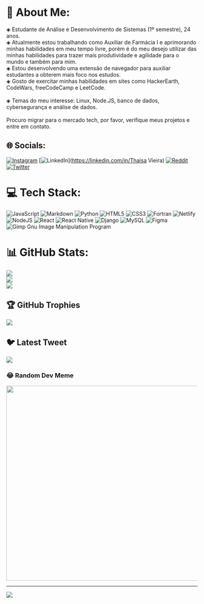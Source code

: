 # 💫 About Me:
◈ Estudante de Análise e Desenvolvimento de Sistemas (1º semestre), 24 anos.<br>◈ Atualmente estou trabalhando como Auxiliar de Farmácia I e aprimorando minhas habilidades em meu tempo livre, porém é do meu desejo utilizar das minhas habilidades para trazer mais produtividade e agilidade para o mundo e também para mim.<br>◈ Estou desenvolvendo uma extensão de navegador para auxiliar estudantes a obterem mais foco nos estudos.<br>◈ Gosto de exercitar minhas habilidades em sites como HackerEarth, CodeWars, freeCodeCamp e LeetCode.<br><br>◈ Temas do meu interesse: Linux, Node.JS, banco de dados, cybersegurança e análise de dados.<br><br>Procuro migrar para o mercado tech, por favor, verifique meus projetos e entre em contato.


## 🌐 Socials:
[![Instagram](https://img.shields.io/badge/Instagram-%23E4405F.svg?logo=Instagram&logoColor=white)](https://instagram.com/_eita_thai) [![LinkedIn](https://img.shields.io/badge/LinkedIn-%230077B5.svg?logo=linkedin&logoColor=white)](https://linkedin.com/in/Thaísa Vieira) [![Reddit](https://img.shields.io/badge/Reddit-%23FF4500.svg?logo=Reddit&logoColor=white)](https://reddit.com/user/thaielha) [![Twitter](https://img.shields.io/badge/Twitter-%231DA1F2.svg?logo=Twitter&logoColor=white)](https://twitter.com/compiuter_thai) 

# 💻 Tech Stack:
![JavaScript](https://img.shields.io/badge/javascript-%23323330.svg?style=for-the-badge&logo=javascript&logoColor=%23F7DF1E) ![Markdown](https://img.shields.io/badge/markdown-%23000000.svg?style=for-the-badge&logo=markdown&logoColor=white) ![Python](https://img.shields.io/badge/python-3670A0?style=for-the-badge&logo=python&logoColor=ffdd54) ![HTML5](https://img.shields.io/badge/html5-%23E34F26.svg?style=for-the-badge&logo=html5&logoColor=white) ![CSS3](https://img.shields.io/badge/css3-%231572B6.svg?style=for-the-badge&logo=css3&logoColor=white) ![Fortran](https://img.shields.io/badge/Fortran-%23734F96.svg?style=for-the-badge&logo=fortran&logoColor=white) ![Netlify](https://img.shields.io/badge/netlify-%23000000.svg?style=for-the-badge&logo=netlify&logoColor=#00C7B7) ![NodeJS](https://img.shields.io/badge/node.js-6DA55F?style=for-the-badge&logo=node.js&logoColor=white) ![React](https://img.shields.io/badge/react-%2320232a.svg?style=for-the-badge&logo=react&logoColor=%2361DAFB) ![React Native](https://img.shields.io/badge/react_native-%2320232a.svg?style=for-the-badge&logo=react&logoColor=%2361DAFB) ![Django](https://img.shields.io/badge/django-%23092E20.svg?style=for-the-badge&logo=django&logoColor=white) ![MySQL](https://img.shields.io/badge/mysql-%2300f.svg?style=for-the-badge&logo=mysql&logoColor=white) 	![Figma](https://img.shields.io/badge/figma-%23F24E1E.svg?style=for-the-badge&logo=figma&logoColor=white) ![Gimp Gnu Image Manipulation Program](https://img.shields.io/badge/Gimp-657D8B?style=for-the-badge&logo=gimp&logoColor=FFFFFF)
# 📊 GitHub Stats:
![](https://github-readme-stats.vercel.app/api?username=thaisavieira&theme=highcontrast&hide_border=false&include_all_commits=true&count_private=true)<br/>
![](https://github-readme-streak-stats.herokuapp.com/?user=thaisavieira&theme=highcontrast&hide_border=false)<br/>
![](https://github-readme-stats.vercel.app/api/top-langs/?username=thaisavieira&theme=highcontrast&hide_border=false&include_all_commits=true&count_private=true&layout=compact)

## 🏆 GitHub Trophies
![](https://github-profile-trophy.vercel.app/?username=thaisavieira&theme=onedark&no-frame=false&no-bg=true&margin-w=4)

## 🐦 Latest Tweet
[![](https://gtce.itsvg.in/api?username=compiuter_thai)](https://github.com/VishwaGauravIn/github-twitter-card-embed)

### 😂 Random Dev Meme
<img src="https://random-memer.herokuapp.com/" width="512px"/>

---
[![](https://visitcount.itsvg.in/api?id=thaisavieira&icon=0&color=0)](https://visitcount.itsvg.in)

<!-- Proudly created with GPRM ( https://gprm.itsvg.in ) -->
